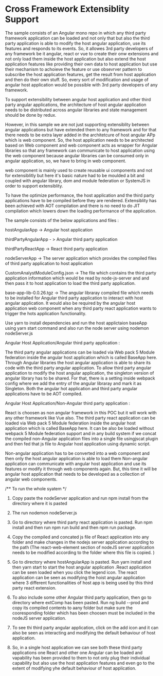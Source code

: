 # Cross Framework Extensiblity Support
The sample consists of an Angular mono repo in which any third party framework application can be loaded and not only that but also the third party application is able to modify the host angular application, use its features and responds to its events. So, it allowes 3rd party developers of any framework be it angular, react or vue to create their onw extensions and not only load them inside the host application but also extend the host application features like providing their own data to host application but use their
mechanism to achoieve the feature or use obsevrver pattern to subscribe the host application features, get the result from host application and then do their own stuff. So, every sort of modification and usage of angular host application would be possible with 3rd party developers of any framework.

To support extensibility between angular host application and other third party angular applications, the architecture of host angular application needs to be distributed
across angular libraries and state management should be done by redux.

However, in this sample we are not just supporting extensiblity between angular applications but have extended them to any framework and for that there needs to be extra layer 
added in the architetcure of host angular APp which is web component. So, the host application needs to be architected based on Web component and web component acts as wrapper for Angular libraries so that any framework can communicate to host application using the web component because angular libraries can be consumed only in angular application, so, we have to bring in web component.

web component is mainly used to create reusable ui components and not for extensiblitly but here it's basic nature had to be moulded a bit and coupled with angular library,  dom and module federation or SystemJS in order to support extensiblity.


To have the optimize performance, the host application and the third party applications have to be compiled before they are rendered. Extensiblity has been achieved with AOT compilation and there is no need to do JIT compilation which
lowers down the loading performance of the application.

The sample consists of the below applications and files :

hostAngularApp -> Angular host application

thirdPartyAngularApp - > Angular third party application

thirdPartyReactApp -> React third party application

nodeServerApp -> The server application which provides the compiled files of third party application to host application

CustomAnalystModuleConfig.json -> The file which contains the third party application information which would be read by node-js-server and and then pass it to host application
to load the third party application.

base-app-lib-0.0.26.tgz -> The angular libraray compiled file which needs to be installed for Angular third party application to interact with host angular application.
It would also be required by the angular host application web component when any third party react application wants to trigger the hots application functionality.

Use yarn to install dependencies and run the host applictaion baseApp using yarn start command and also run the node server using nodemon nodeServer.js


 Angular Host Application/Angular third party  application :
 
The third party angular applications can be loaded via Web pack 5 Module federation inside the angular host application which is called BaseApp here.
Through Angular libraries the host angular application  is able to share its code with the third party angular application.
To allow third party angular application to modify the host angular application, the singleton version of angular library has to be shared.
For that, there is a setting inside webpack config where we add the entry of the angular libraray and mark it as Singleton.
Both the angular hot application and third party angular applications have to be AOT compiled.

 Angular Host Application/Non-Angular third party  application :
 
 React is choosen as non angular framework in this POC but it will work with any other framework like Vue also.
 The third party react application can be loaded via Web pack 5 Module federation inside the angular host application which is called BaseApp here.
 It can be also be loaded without webpack 5 Module federation support and in any build system if we concat the compiled non-Angular application files into a single file usingjscat plugin
 and then fed that js file to Angular host application using dynamic script.
 
Non-angular application has to be converted into a web component and then only the host angular application is able to load them
Non-angular application can communicate with angular host application and use its features or modify it through web components again. But, this time
it will be angular host application that needs to be developed as a collection of angular web components.




/** To run the whole syatem */

1. Copy paste the nodeServer application and run npm install from the directory where it is pasted
2. The run nodemon nodeServer.js

3. Go to directory where third party react application is pasted. Run npm install and then run npm run build and then npm run package.
4. Copy the compiled and concated js file of React application into any folder and make changes in the nodejs server application according to the path (The react-web-element section of nodeJS server application needs to be modified according to the folder where this file is copied.
)
5.   Go to directory where hostAngularApp is pasted. Run yarn install and then yarn start to start the host angular application .React application can be seen loaded when you click the legend icon. The react application can be seen
as modifying the hoist angular application where 3 different functionalities of host app is being used by this third party react extension.

6. To also include some other Angular third party application, then go to directory where extComp has been pasted.
  Run ng build --prod and copy its compiled contents to aany folder but make sure the cooresponding folder which has been choosen must be included in the nodeJS server application.

7. To see thi third party angular application, click on the add icon and it can also be seen as interacting and modifying the default behaviour of host application.

8. So, in a single host application we can see both these third party applications one React and other one Angular
can be loaded and vapability has been provided to them to not only plug their individual capability but also use
the host application features and even go to the extent of modifying yhe default behaviour of host application.




